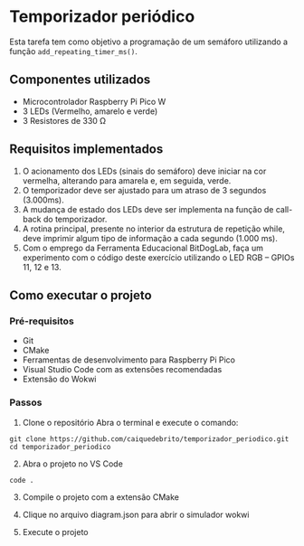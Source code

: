 # Temporizador periódico

Esta tarefa tem como objetivo a programação de um semáforo utilizando a função `add_repeating_timer_ms()`.

## Componentes utilizados

- Microcontrolador Raspberry Pi Pico W
- 3 LEDs (Vermelho, amarelo e verde)
- 3 Resistores de 330 Ω

## Requisitos implementados

1) O acionamento dos LEDs (sinais do semáforo) deve iniciar na cor vermelha, alterando para amarela e, em seguida, verde. 
2) O temporizador deve ser ajustado para um atraso de 3 segundos (3.000ms). 
3) A mudança de estado dos LEDs deve ser implementa na função de call-back do temporizador. 
4) A rotina principal, presente no interior da estrutura de repetição while, deve imprimir algum tipo de informação a cada segundo (1.000 ms). 
5) Com o emprego da Ferramenta Educacional BitDogLab, faça um experimento com o código deste exercício utilizando o LED RGB – GPIOs 11, 12 e 13.

## Como executar o projeto

### Pré-requisitos

- Git
- CMake
- Ferramentas de desenvolvimento para Raspberry Pi Pico
- Visual Studio Code com as extensões recomendadas
- Extensão do Wokwi

### Passos

1. Clone o repositório
Abra o terminal e execute o comando:
```
git clone https://github.com/caiquedebrito/temporizador_periodico.git
cd temporizador_periodico
```

2. Abra o projeto no VS Code
```
code .
```

3. Compile o projeto com a extensão CMake

4. Clique no arquivo diagram.json para abrir o simulador wokwi

5. Execute o projeto